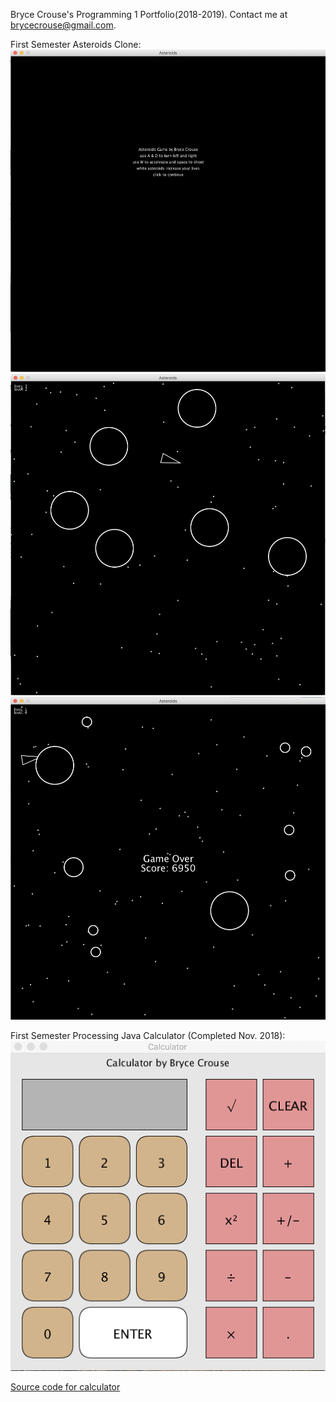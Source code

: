 Bryce Crouse's Programming 1 Portfolio(2018-2019).
Contact me at brycecrouse@gmail.com.

First Semester Asteroids Clone:
![AsteroidsStartScreen](images/asteroidsIntro.png)
![AsteroidsGamePlay](images/asteroidsgame1.png)
![AsteroidsGameOverImage](images/asteroidsgame2.png)


First Semester Processing Java Calculator (Completed Nov. 2018):
![calculator image](images/calcDemo.png)

[Source code for calculator](https://github.com/maadscientist/Programming1Portfolio/tree/master/Calculator)


